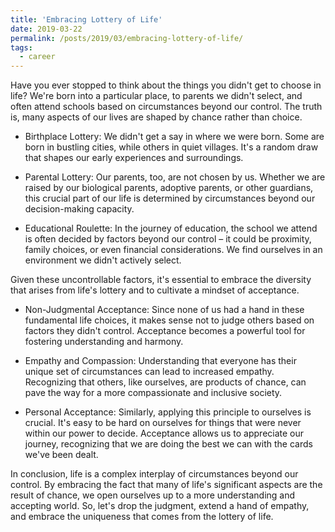```yaml
---
title: 'Embracing Lottery of Life'
date: 2019-03-22
permalink: /posts/2019/03/embracing-lottery-of-life/
tags:
  - career
---
```


Have you ever stopped to think about the things you didn't get to choose in life? We're born into a particular place, to parents we didn't select, and often attend schools based on circumstances beyond our control. The truth is, many aspects of our lives are shaped by chance rather than choice.

* Birthplace Lottery:
We didn't get a say in where we were born. Some are born in bustling cities, while others in quiet villages. It's a random draw that shapes our early experiences and surroundings.

* Parental Lottery:
Our parents, too, are not chosen by us. Whether we are raised by our biological parents, adoptive parents, or other guardians, this crucial part of our life is determined by circumstances beyond our decision-making capacity.

* Educational Roulette:
In the journey of education, the school we attend is often decided by factors beyond our control – it could be proximity, family choices, or even financial considerations. We find ourselves in an environment we didn't actively select.

Given these uncontrollable factors, it's essential to embrace the diversity that arises from life's lottery and to cultivate a mindset of acceptance.

* Non-Judgmental Acceptance:
Since none of us had a hand in these fundamental life choices, it makes sense not to judge others based on factors they didn't control. Acceptance becomes a powerful tool for fostering understanding and harmony.

* Empathy and Compassion:
Understanding that everyone has their unique set of circumstances can lead to increased empathy. Recognizing that others, like ourselves, are products of chance, can pave the way for a more compassionate and inclusive society.

* Personal Acceptance:
Similarly, applying this principle to ourselves is crucial. It's easy to be hard on ourselves for things that were never within our power to decide. Acceptance allows us to appreciate our journey, recognizing that we are doing the best we can with the cards we've been dealt.

In conclusion, life is a complex interplay of circumstances beyond our control. By embracing the fact that many of life's significant aspects are the result of chance, we open ourselves up to a more understanding and accepting world. So, let's drop the judgment, extend a hand of empathy, and embrace the uniqueness that comes from the lottery of life.

